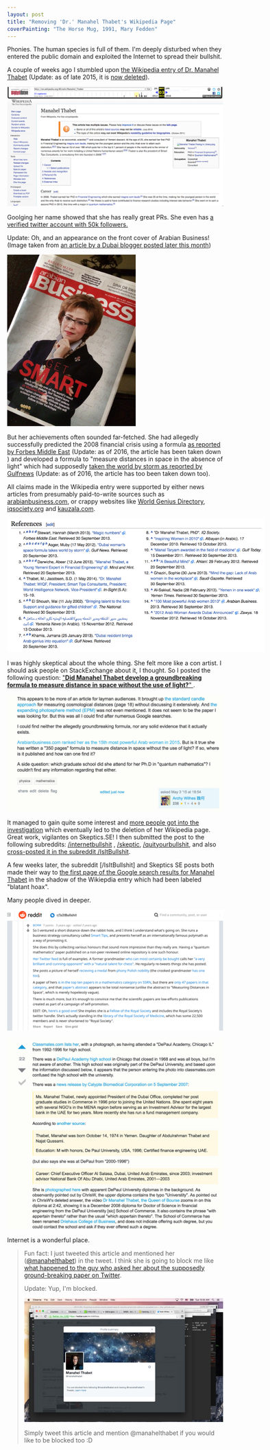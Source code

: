 ```yaml
---
layout: post
title: "Removing 'Dr.' Manahel Thabet's Wikipedia Page"
coverPainting: "The Horse Mug, 1991, Mary Fedden"
---
```


Phonies. The human species is full of them. I'm deeply disturbed when they entered the public domain and exploited the Internet to spread their bullshit.

A couple of weeks ago I stumbled upon [the Wikipedia entry of Dr. Manahel Thabet](http://web.archive.org/web/20150503224212/http://en.wikipedia.org:80/wiki/Manahel_Thabet) (Update: as of late 2015, it is [now deleted](https://en.wikipedia.org/w/index.php?title=Special:Log/delete&page=Manahel_Thabet)).

<a href="/img/PhonyScreenShot.png"> <img src="/img/PhonyScreenShot.png"></a>

Goolging her name showed that she has really great PRs. She even has [a verified twitter account with 50k followers.](https://twitter.com/manahelthabet)

Update: Oh, and an appearance on the front cover of Arabian Business! (Image taken from [an article by a Dubai blogger posted later this month](https://alexofarabia.com/2015/07/26/did-arabian-business-get-hoodwinked-by-the-arab-worlds-most-intelligent-person/))

<img src="/img/PhonyMagazine.jpg" style="max-width:300px">

But her achievements often sounded far-fetched. She had allegedly successfully predicted the 2008 financial crisis using a formula [as reported by Forbes Middle East](https://web.archive.org/web/20140512001100/https://www.forbesmiddleeast.com/en/news/read/article/magic-numbers/articleid/465) (Update: as of 2016, the article has been taken down ) and developed a formula to "measure distances in space in the absence of light" which had supposedly [taken the world by storm as reported by Gulfnews](https://web.archive.org/web/20150903004741/http://gulfnews.com:80/news/uae/general/dubai-woman-s-space-formula-takes-world-by-storm-1.1024095) (Update: as of 2016, the article has too been taken down too).

All claims made in the Wikipedia entry were supported by either news articles from presumably paid-to-write sources such as [arabianbusiness.com](http://web.archive.org/web/20150220000246/http://www.arabianbusiness.com/100-most-powerful-arab-women-2013-491497.html?view=profile&itemid=491330#.WxPpMlOFMWp), or crappy websites like [World Genius Directory](http://www.psiq.org/world_genius_directory_awards/goty2013manahelthabet.pdf), [iqsociety.org](www.iqsociety.org/win-people/manahel-thabet/) and [kauzala.com](http://www.kauzala.com/index.php?m=kauzala&s=leadership&p=dr-manahel-thabet).

<img src="/img/sources_of_shit.png" style="max-width: 600px;">

I was highly skeptical about the whole thing. She felt more like a con artist. I should ask people on StackExchange about it, I thought. So I posted the following question: ["**Did Manahel Thabet develop a groundbreaking formula to measure distance in space without the use of light?**" ](http://skeptics.stackexchange.com/q/27566).

<a href="https://skeptics.stackexchange.com/q/27566/26092">
<img src="/img/sse0.png">
</a>

It managed to gain quite some interest and [more people got into the investigation](http://skeptics.stackexchange.com/a/27599) which eventually led to the deletion of her Wikipedia page. Great work, vigilantes on Skeptics.SE! I then submitted the post to the following subreddits: [/internetbullshit](https://www.reddit.com/r/internetbullshit/comments/34yjvh/manahel_thabet_a_phd_in_quantum_mathematics_and_a/) , [/skeptic](https://www.reddit.com/r/skeptic/comments/34xtk3/manahel_thabet_a_phd_in_quantum_mathematics_and_a/), [/quityourbullshit](https://www.reddit.com/r/quityourbullshit/comments/34rldx/manahel_thabet_a_phd_in_quantum_mathematics_and_a/), and also [cross-posted it in the subreddit /IsItBullshit](https://www.reddit.com/r/IsItBullshit/comments/34xusr/isitbullshit_manahel_thabet_a_phd_in_quantum/).

A few weeks later, the subreddit \[/IsItBullshit\] and Skeptics SE posts both made their way to [the first page of the Google search results for Manahel Thabet](https://www.google.com.sg/#q=Manahel+Thabet) in the shadow of the Wikiepdia entry which had been labeled "blatant hoax".

Many people dived in deeper.

<a href="https://www.reddit.com/r/IsItBullshit/comments/34xusr/isitbullshit_manahel_thabet_a_phd_in_quantum/"><img src="/img/reddit1.png"></a>

<a href="https://skeptics.stackexchange.com/a/27599/26092">
<img src="/img/sse1.png">
</a>

Internet is a wonderful place.

> Fun fact: I just tweeted this article and mentioned her (<a href="https://twitter.com/manahelthabet">@manahelthabet</a>) in the tweet. I think she is going to block me like [what happened to the guy who asked her about the supposedly ground-breaking paper on Twitter](http://skeptics.stackexchange.com/questions/27566/did-manahel-thabet-develop-a-groundbreaking-formula-to-measure-distance-in-space#comment102663_27566).
>
> Update: Yup, I'm blocked.
>
> ![](/img/from-chapter-1/blocked.jpg)
>
> Simply tweet this article and mention @manahelthabet if you would like to be blocked too :D

[1]: http://en.wikipedia.org/wiki/Manahel_Thabet
[2]: https://twitter.com/manahelthabet
[3]: http://en.wikipedia.org/wiki/Quantum_group
[4]: http://gulfnews.com/news/uae/general/dubai-woman-s-space-formula-takes-world-by-storm-1.1024095
[5]: http://ssrn.com/abstract=2355164
[6]: http://hyperphysics.phy-astr.gsu.edu/hbase/astro/stdcand.html
[7]: http://adsabs.harvard.edu/abs/2011AAS...21733721E
[8]: http://www.arabianbusiness.com/the-100-most-powerful-arab-women-2015-583884.html
[9]: https://ae.linkedin.com/pub/dr-manahel-thabet/15/ab9/a4a
